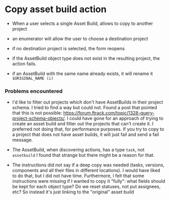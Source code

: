 # Copy asset build action

- When a user selects a single Asset Build, allows to copy to another project

- an enumerator will allow the user to choose a destination project

- if no destination project is selected, the form reopens

- if the AssetBuild object type does not exist in the resulting project,
the action fails.

- if an AssetBuild with the same name already exists, it will rename it
`$ORIGINAL_NAME (i)`

### Problems encountered

- I'd like to filter out projects which don't have AssetBuilds in their
project schema. I tried to find a way but could not. Found a post that
pointed that this is not possible: https://forum.ftrack.com/topic/1328-query-project-schema-objects/.
I could have gone for an approach of trying to create an asset build and
filter out the projects that can't create it. I preferred not doing that,
for performance purposes. If you try to copy to a project that does not
have asset builds, it will just fail and send a fail message.

- The AssetBuild, when discovering actions, has a type `task`, not `assetbuild`
I found that strange but there might be a reason for that.

- The instructions did not say if a deep copy was needed (tasks, versions,
components and all their files in different locations). I would have liked
to do that, but I did not have time. Furthermore, I felt that some instructions
were missing if I wanted to copy it "fully": what fields should be kept for each
object type? Do we reset statuses, not put assignees, etc?
So instead it's just linking to the "original" asset build
